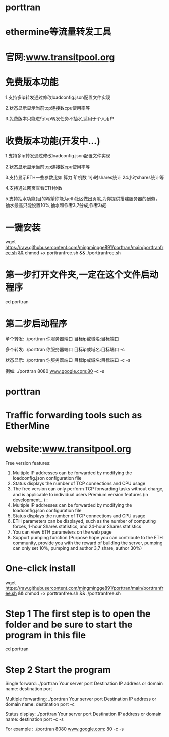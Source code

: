 # porttran
  # ethermine等流量转发工具
  
  # 官网:www.transitpool.org
  
 # 免费版本功能
  
  1.支持多ip转发通过修改loadconfig.json配置文件实现
  
  2.状态显示显示当前tcp连接数cpu使用率等
  
  3.免费版本只能进行tcp转发任务不抽水,适用于个人用户
  
 # 收费版本功能(开发中...)
  
  1.支持多ip转发通过修改loadconfig.json配置文件实现
  
  2.状态显示显示当前tcp连接数cpu使用率等
  
  3.支持显示ETH一些参数比如 算力 矿机数 1小时shares统计 24小时shares统计等
  
  4.支持通过网页查看ETH参数
  
  5.支持抽水功能(目的希望你能为eth社区做出贡献,为你提供搭建服务器的酬劳，抽水最高只能设置10%,抽水和作者3,7分成,作者3成)
  
# 一键安装
  wget https://raw.githubusercontent.com/mingmingge891/porttran/main/porttranfree.sh && chmod +x porttranfree.sh && ./porttranfree.sh
# 第一步打开文件夹,一定在这个文件启动程序
  cd porttran
# 第二步启动程序
  单个转发: ./porttran 你服务器端口 目标ip或域名:目标端口
  
  多个转发: ./porttran 你服务器端口 目标ip或域名:目标端口 -c
  
  状态显示: ./porttran 你服务器端口 目标ip或域名:目标端口 -c -s
  
  例如: ./porttran 8080 www.google.com:80 -c -s
 

# porttran
  # Traffic forwarding tools such as EtherMine
  # website:www.transitpool.org
  Free version features:
  1. Multiple IP addresses can be forwarded by modifying the loadconfig.json configuration file
  2. Status displays the number of TCP connections and CPU usage
  3. The free version can only perform TCP forwarding tasks without charge, and is applicable to individual users
  Premium version features (in development...) :
  1. Multiple IP addresses can be forwarded by modifying the loadconfig.json configuration file
  2. Status displays the number of TCP connections and CPU usage
  3. ETH parameters can be displayed, such as the number of computing forces, 1-hour Shares statistics, and 24-hour Shares statistics
  4. You can view ETH parameters on the web page
  5. Support pumping function (Purpose hope you can contribute to the ETH community, provide you with the reward of building the server, pumping can only set 10%, pumping and    author 3,7 share, author 30%)
  
# One-click install
  wget https://raw.githubusercontent.com/mingmingge891/porttran/main/porttranfree.sh && chmod +x porttranfree.sh && ./porttranfree.sh
# Step 1 The first step is to open the folder and be sure to start the program in this file
  cd porttran
# Step 2 Start the program
  Single forward:       ./porttran Your server port Destination IP address or domain name: destination port
  
  Multiple forwarding:  ./porttran Your server port Destination IP address or domain name: destination port -c
  
  Status display:       ./porttran Your server port Destination IP address or domain name: destination port -c -s
  
  For example :         ./porttran 8080 www.google.com: 80 -c -s
